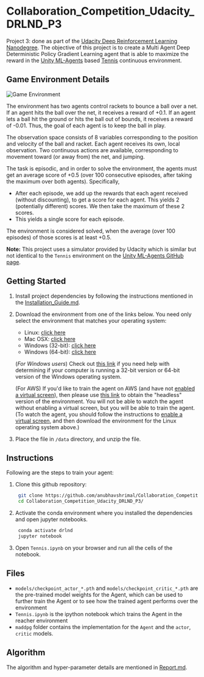# Collaboration_Competition_Udacity_DRLND_P3

Project 3: done as part of the [Udacity Deep Reinforcement Learning Nanodegree](https://www.udacity.com/course/deep-reinforcement-learning-nanodegree--nd893). The objective of this project is to create a Multi Agent Deep Deterministic Policy Gradient Learning agent that is able to maximize the reward in the [Unity ML-Agents](https://github.com/Unity-Technologies/ml-agents) based [Tennis](https://github.com/Unity-Technologies/ml-agents/blob/master/docs/Learning-Environment-Examples.md#tennis) continuous environment.

## Game Environment Details

![Game Environment](https://video.udacity-data.com/topher/2018/May/5af7955a_tennis/tennis.png)

The environment has two agents control rackets to bounce a ball over a net. If an agent hits the ball over the net, it receives a reward of +0.1. If an agent lets a ball hit the ground or hits the ball out of bounds, it receives a reward of -0.01. Thus, the goal of each agent is to keep the ball in play.

The observation space consists of 8 variables corresponding to the position and velocity of the ball and racket. Each agent receives its own, local observation. Two continuous actions are available, corresponding to movement toward (or away from) the net, and jumping.

The task is episodic, and in order to solve the environment, the agents must get an average score of +0.5 (over 100 consecutive episodes, after taking the maximum over both agents). Specifically,

* After each episode, we add up the rewards that each agent received (without discounting), to get a score for each agent. This yields 2 (potentially different) scores. We then take the maximum of these 2 scores.
* This yields a single score for each episode.

The environment is considered solved, when the average (over 100 episodes) of those scores is at least +0.5.

**Note:** This project uses a simulator provided by Udacity which is similar but not identical to the `Tennis` environment on the [Unity ML-Agents GitHub page](https://github.com/Unity-Technologies/ml-agents/blob/master/docs/Learning-Environment-Examples.md#tennis).

## Getting Started

1. Install project dependencies by following the instructions mentioned in the [Installation_Guide.md](Installation_Guide.md).

2. Download the environment from one of the links below.  You need only select the environment that matches your operating system:
    - Linux: [click here](https://s3-us-west-1.amazonaws.com/udacity-drlnd/P3/Tennis/Tennis_Linux.zip)
    - Mac OSX: [click here](https://s3-us-west-1.amazonaws.com/udacity-drlnd/P3/Tennis/Tennis.app.zip)
    - Windows (32-bit): [click here](https://s3-us-west-1.amazonaws.com/udacity-drlnd/P3/Tennis/Tennis_Windows_x86.zip)
    - Windows (64-bit): [click here](https://s3-us-west-1.amazonaws.com/udacity-drlnd/P3/Tennis/Tennis_Windows_x86_64.zip)
     
    (_For Windows users_) Check out [this link](https://support.microsoft.com/en-us/help/827218/how-to-determine-whether-a-computer-is-running-a-32-bit-version-or-64) if you need help with determining if your computer is running a 32-bit version or 64-bit version of the Windows operating system.

    (For AWS) If you'd like to train the agent on AWS (and have not [enabled a virtual screen](https://github.com/Unity-Technologies/ml-agents/blob/master/docs/Training-on-Amazon-Web-Service.md)), then please use [this link](https://s3-us-west-1.amazonaws.com/udacity-drlnd/P3/Tennis/Tennis_Linux_NoVis.zip) to obtain the "headless" version of the environment. You will not be able to watch the agent without enabling a virtual screen, but you will be able to train the agent. (To watch the agent, you should follow the instructions to [enable a virtual screen](https://github.com/Unity-Technologies/ml-agents/blob/master/docs/Training-on-Amazon-Web-Service.md), and then download the environment for the Linux operating system above.)

3. Place the file in `/data` directory, and unzip the file.

## Instructions

Following are the steps to train your agent:

1. Clone this github repository:
   ```bash
    git clone https://github.com/anubhavshrimal/Collaboration_Competition_Udacity_DRLND_P3.git
    cd Collaboration_Competition_Udacity_DRLND_P3/
   ```
2. Activate the conda environment where you installed the dependencies and open jupyter notebooks. 
   ```bash
    conda activate drlnd
    jupyter notebook
   ```
3. Open `Tennis.ipynb` on your browser and run all the cells of the notebook.

## Files

* `models/checkpoint_actor_*.pth` and `models/checkpoint_critic_*.pth` are the pre-trained model weights for the Agent, which can be used to further train the Agent or to see how the trained agent performs over the environment
* `Tennis.ipynb` is the ipython notebook which trains the Agent in the reacher environment
* `maddpg` folder contains the implementation for the `Agent` and the `actor`, `critic` models.

## Algorithm

The algorithm and hyper-parameter details are mentioned in [Report.md](./Report.md).